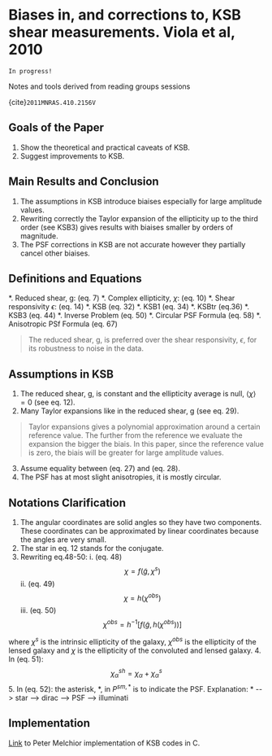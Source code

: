# Biases in, and corrections to, KSB shear measurements. Viola et al, 2010

```{warning}
In progress!
```

Notes and tools derived from reading groups sessions

{cite}`2011MNRAS.410.2156V`

## Goals of the Paper

1. Show the theoretical and practical caveats of KSB.
2. Suggest improvements to KSB.

## Main Results and Conclusion

1. The assumptions in KSB introduce biaises especially for large amplitude
values.
2. Rewriting correctly the Taylor expansion of the ellipticity up to the third
order (see KSB3) gives results with biaises smaller by orders of magnitude.
3. The PSF corrections in KSB are not accurate however they partially cancel
other biaises.

## Definitions and Equations

*. Reduced shear, g: (eq. 7)
*. Complex ellipticity, $\chi$: (eq. 10)
*. Shear responsivity $\epsilon$: (eq. 14)
*. KSB (eq. 32)
*. KSB1 (eq. 34)
*. KSBtr (eq.36)
*. KSB3 (eq. 44)
*. Inverse Problem (eq. 50)
*. Circular PSF Formula (eq. 58)
*. Anisotropic PSf Formula (eq. 67)

> The reduced shear, g, is preferred over the shear responsivity,
$\epsilon$, for its robustness to noise in the data.

## Assumptions in KSB
1. The reduced shear, g, is constant and the ellipticity average is null,
$\left< \chi \right>=0$ (see eq. 12).
2. Many Taylor expansions like in the reduced shear, g (see eq. 29).
> Taylor expansions gives a polynomial approximation around a certain reference
value. The further from the reference we evaluate the expansion the bigger the
biais. In this paper, since the reference value is zero, the biais will be
greater for large amplitude values.

3. Assume equality between (eq. 27) and (eq. 28).
4. The PSF has at most slight anisotropies, it is mostly circular.

## Notations Clarification

1. The angular coordinates are solid angles so they have two components. These
coordinates can be approximated by linear coordinates because the angles are
very small.
2. The star in eq. 12 stands for the conjugate.
3. Rewriting eq.48-50:
  i. (eq. 48) $$\chi = f\left( \tilde{g}, \chi^{s}\right)$$
  ii. (eq. 49) $$\chi = h \left( \chi^{obs}\right)$$
  iii. (eq. 50) $$\chi^{obs} = h^{-1}\left[ f \left( \tilde{g}, h\left(\chi^{obs}\right)\right)\right]$$

  where $\chi^{s}$ is the intrinsic ellipticity of the galaxy, $\chi^{obs}$ is
  the ellipticity of the lensed galaxy and $\chi$ is the ellipticity of the
  convoluted and lensed galaxy.
4. In (eq. 51): $$\chi^{sh}_{\alpha} = \chi_{\alpha} + \chi^{s}_{\alpha}$$
5. In (eq. 52): the asterisk, *, in $P^{sm,*}$ is to indicate the PSF.
Explanation: * --> star --> dirac --> PSF --> illuminati

## Implementation

[Link](https://github.com/pmelchior/shapelens/blob/master/src/KSB.cc) to Peter Melchior implementation of KSB codes in C.
